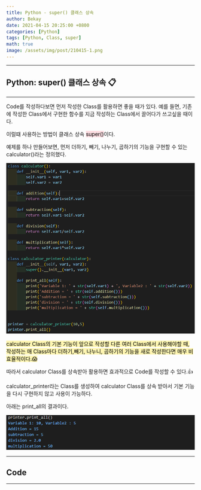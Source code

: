 ```yaml
---
title: Python - super() 클래스 상속
author: Bekay
date: 2021-04-15 20:25:00 +0800
categories: [Python]
tags: [Python, Class, super]
math: true
image: /assets/img/post/210415-1.png
---
```



---
## Python: super() 클래스 상속 :clipboard:
---
Code를 작성하다보면 먼저 작성한 Class를 활용하면 좋을 때가 있다.
예를 들면, 기존에 작성한 Class에서 구현한 함수를 지금 작성하는 Class에서 끌어다가 쓰고싶을 때이다.

이럴떄 사용하는 방법이 클래스 상속 <mark style='background-color: #ffdce0'>super()</mark>이다.


예제를 하나 만들어보면,
먼저 더하기, 빼기, 나누기, 곱하기의 기능을 구현할 수 있는 calculator()라는 정의했다.

![Desktop View](/assets/img/post/210415-3.PNG)

<mark style='background-color: #fff5b1'>calculator Class의 기본 기능이 앞으로 작성할 다른 여러 Class에서 사용해야할 때, 작성하는 매 Class마다 더하기,빼기, 나누니, 곱하기의 기능을 새로 작성한다면 매우 비효율적이다.:scream:</mark>

따라서 calculator Class를 상속받아 활용하면 효과적으로 Code를 작성할 수 있다.:+1:

calculator_printer라는 Class를 생성하여 calculator Class를 상속 받아서 기본 기능을 다시 구현하지 않고 사용이 가능하다.

아래는 print_all의 결과이다.

![Desktop View](/assets/img/post/210415-2.PNG)


---
## Code
---
<script src="https://gist.github.com/BekayKang/b74035f2c4b77906431cced13fe593bc.js"></script>